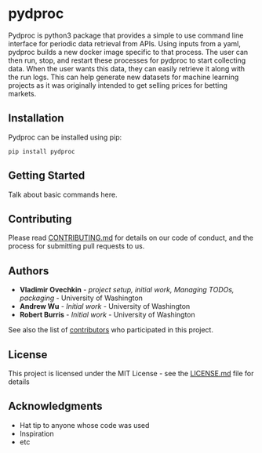 # pydproc

Pydproc is python3 package that provides a simple to use command line interface for periodic data retrieval from APIs. Using inputs from a yaml, pydproc builds a new docker image specific to that process. The user can then run, stop, and restart these processes for pydproc to start collecting data. When the user wants this data, they can easily retrieve it along with the run logs. This can help generate new datasets for machine learning projects as it was originally intended to get selling prices for betting markets.

## Installation

Pydproc can be installed using pip:

    pip install pydproc

## Getting Started

Talk about basic commands here.

## Contributing

Please read [CONTRIBUTING.md](CONTRIBUTING.md) for details on our code of conduct, and the process for submitting pull requests to us.

## Authors

* **Vladimir Ovechkin** - *project setup, initial work, Managing TODOs, packaging* - University of Washington
* **Andrew Wu** - *Initial work* - University of Washington
* **Robert Burris** - *Initial work* - University of Washington

See also the list of [contributors](https://github.com/your/project/contributors) who participated in this project.

## License

This project is licensed under the MIT License - see the [LICENSE.md](LICENSE.md) file for details

## Acknowledgments

* Hat tip to anyone whose code was used
* Inspiration
* etc
